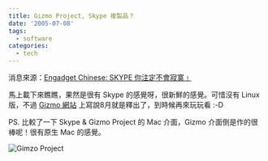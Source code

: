 ```yaml
---
title: Gizmo Project, Skype 複製品？
date: '2005-07-08'
tags:
  - software
categories:
  - tech
---
```

消息來源：[Engadget Chinese: SKYPE 你注定不會寂寞﹗](http://chinese.engadget.com/2005/07/07/skype-never-loneless/)  
  
馬上載下來瞧瞧，果然是很有 Skype 的感覺呀，很新鮮的感覺。可惜沒有 Linux 版，不過 [Gizmo 網站](http://www.gizmoproject.com) 上寫說8月就是釋出了，到時候再來玩玩看 :-D  
  
PS. 比較了一下 Skype & Gizmo Project 的 Mac 介面，Gizmo 介面倒是作的很棒呢！很有原生 Mac 的感覺。  
  
![Gimzo Project](http://www.gizmoproject.com/images/gizmo-app.jpg)